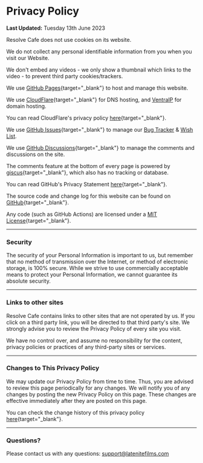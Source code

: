 # Privacy Policy

**Last Updated:** Tuesday 13th June 2023

Resolve Cafe does not use cookies on its website.

We do not collect any personal identifiable information from you when you visit our Website.

We don't embed any videos - we only show a thumbnail which links to the video - to prevent third party cookies/trackers.

We use [GitHub Pages](https://pages.github.com){target="_blank"} to host and manage this website.

We use [CloudFlare](https://www.cloudflare.com){target="_blank"} for DNS hosting, and [VentraIP](https://ventraip.com.au) for domain hosting.

You can read CloudFlare's privacy policy [here](https://www.cloudflare.com/en-au/privacypolicy/){target="_blank"}.

We use [GitHub Issues](https://github.com/CommandPost/ResolveCafe/issues){target="_blank"} to manage our [Bug Tracker](/bugtracker/) & [Wish List](/wishlist/).

We use [GitHub Discussions](https://github.com/CommandPost/ResolveCafe/discussions){target="_blank"} to manage the comments and discussions on the site.

The comments feature at the bottom of every page is powered by [giscus](https://giscus.vercel.app){target="_blank"}, which also has no tracking or database.

You can read GitHub's Privacy Statement [here](https://docs.github.com/en/site-policy/privacy-policies/github-privacy-statement){target="_blank"}.

The source code and change log for this website can be found on [GitHub](https://github.com/CommandPost/ResolveCafe){target="_blank"}.

Any code (such as GitHub Actions) are licensed under a [MIT License](https://github.com/CommandPost/ResolveCafe/blob/main/LICENSE){target="_blank"}.

---

### Security

The security of your Personal Information is important to us, but remember that no method of transmission over the Internet, or method of electronic storage, is 100% secure. While we strive to use commercially acceptable means to protect your Personal Information, we cannot guarantee its absolute security.

---

### Links to other sites

Resolve Cafe contains links to other sites that are not operated by us. If you click on a third party link, you will be directed to that third party's site. We strongly advise you to review the Privacy Policy of every site you visit.

We have no control over, and assume no responsibility for the content, privacy policies or practices of any third-party sites or services.

---

### Changes to This Privacy Policy

We may update our Privacy Policy from time to time. Thus, you are advised to review this page periodically for any changes. We will notify you of any changes by posting the new Privacy Policy on this page. These changes are effective immediately after they are posted on this page.

You can check the change history of this privacy policy [here](https://github.com/CommandPost/ResolveCafe/commits/main/docs/privacy.md){target="_blank"}.

---

### Questions?

Please contact us with any questions: [support@latenitefilms.com](mailto:support@latenitefilms.com?subject=ResolveCafe)
